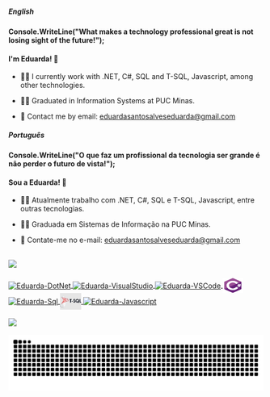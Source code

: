 <h5>English</h5> 
<h4>Console.WriteLine("What makes a technology professional great is not losing sight of the future!");</h4>      
<h4>I'm Eduarda! 👋</h4>           
           
- 👩‍💻 I currently work with .NET, C#, SQL and T-SQL, Javascript, among other technologies.      
     
- 👩‍🎓  Graduated in Information Systems at PUC Minas.   
 
- 📧 Contact me by email: eduardasantosalveseduarda@gmail.com 

<h5>Português</h5>
<h4>Console.WriteLine("O que faz um profissional da tecnologia ser grande é não perder o futuro de vista!");</h4>
<h4>Sou a Eduarda! 👋</h4> 

- 👩‍💻 Atualmente trabalho com .NET, C#, SQL e T-SQL, Javascript, entre outras tecnologias. 

- 👩‍🎓  Graduada em Sistemas de Informação na PUC Minas. 

- 📧 Contate-me no e-mail: eduardasantosalveseduarda@gmail.com
<br> 
<div align="left"> 
  <a href="https://github.com/eduardaalv">
  <img height="180em" src="https://github-readme-stats.vercel.app/api/top-langs/?username=eduardaalv&layout=compact&langs_count=7&theme=dracula"/>
</div> 
 
<div style="display: inline_block"><br>   
  <img align="center" alt="Eduarda-DotNet" height="30" width="40" src="https://cdn.jsdelivr.net/gh/devicons/devicon/icons/dotnetcore/dotnetcore-original.svg" />
  <img align="center" alt="Eduarda-VisualStudio" height="30" width="40" src="https://cdn.jsdelivr.net/gh/devicons/devicon/icons/visualstudio/visualstudio-plain.svg" />
  <img align="center" alt="Eduarda-VSCode" height="30" width="30" src="https://code.visualstudio.com/assets/images/code-stable.png" />
  <img align="center" alt="Eduarda-Csharp" height="30" width="40" src="https://raw.githubusercontent.com/devicons/devicon/master/icons/csharp/csharp-original.svg">
  <img align="center" alt="Eduarda-Sql" height="30" width="40" src="https://symbols.getvecta.com/stencil_28/61_sql-database-generic.90b41636a8.svg" />
  <img align="center" alt="Eduarda-TSQL" height="33" width="42" src="https://github.com/EduardaAlv/eduardaalv/blob/main/t-sql.png" />
  <img align="center" alt="Eduarda-Javascript" height="30" width="40" src="https://cdn.jsdelivr.net/gh/devicons/devicon/icons/javascript/javascript-original.svg" />
</div>
 
<div style="display: inline_block"><br>
  <a href="https://www.linkedin.com/in/eduarda-portes-alves/" target="_blank"><img src="https://img.shields.io/badge/-LinkedIn-%230077B5?style=for-the-badge&logo=linkedin&logoColor=white" target="_blank"></a>
</div>

 ![snake gif](https://github.com/EduardaAlv/eduardaalv/blob/output/github-contribution-grid-snake.svg)
